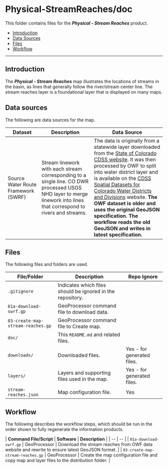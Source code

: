 # Physical-StreamReaches/doc #

This folder contains files for the ***Physical - Stream Reaches*** product.

* [Introduction](#introduction)
* [Data Sources](#data-sources)
* [Files](#files)
* [Workflow](#workflow)

-----------------------------

## Introduction ##

The ***Physical - Stream Reaches*** map illustrates the locations of streams in the basin,
as lines that generally follow the river/stream center line.
The stream reaches layer is a foundational layer that is displayed on many maps.

## Data sources ##

The following are data sources for the map.

| **Dataset** | **Description** | **Data Source** |
| -- | -- | -- |
| Source Water Route Framework (SWRF) | Stream linework with each stream corresponding to a single line.  CO DWR processed USGS NHD layer to merge linework into lines that correspond to rivers and streams. | The data is originally from a statewide layer downloaded from the [State of Colorado CDSS website](https://www.colorado.gov/pacific/cdss/gis-data-category).  It was then processed by OWF to split into water district layer and is available on the [CDSS Spatial Datasets for Colorado Water Districts and Divisions](http://data.openwaterfoundation.org/co/cdss-data-spatial-bybasin/) website.  **The OWF dataset is older and uses the original GeoJSON specification.  The workflow reads the old GeoJSON and writes in latest specification.** |

## Files ##

The following files and folders are used.

| **File/Folder** | **Description** | **Repo Ignore** |
| -- | -- | -- |
| `.gitignore` | Indicates which files should be ignored in the repository. | |
| `01a-download-swrf.gp` | GeoProcessor command file to download data. | |
| `03-create-map-stream-reaches.gp` | GeoProcessor command file to Create map. |
| `doc/` | This `README.md` and related files. | |
| `downloads/` | Downloaded files. | Yes - for generated files. |
| `layers/` | Layers and supporting files used in the map. | Yes - for generated files. |
| `stream-reaches.json` | Map configuration file. | Yes |

## Workflow ##

The following describes the workflow steps, which should be run in the order shown to fully regenerate the information products.

| **Command File/Script** | **Software** | **Description** |
| -- | -- |
| `01a-download-swrf.gp` | GeoProcessor | Download the stream reaches from OWF data website and rewrite to ensure latest GeoJSON format. |
| `03-create-map-stream-reaches.gp` | GeoProcessor | Create the map configuration file and copy map and layer files to the distribution folder. |
